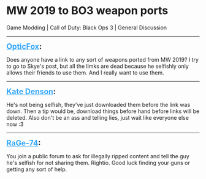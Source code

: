 # MW 2019 to BO3 weapon ports
Game Modding | Call of Duty: Black Ops 3 | General Discussion

---
<strong style="font-size: 1.4em;"><span style="text-decoration: underline;text-decoration-color: #34a7f9;"><span style="color:#34a7f9;">OpticFox</span></span>:</strong>

<p>Does anyone have a link to any sort of weapons ported from MW 2019?  I try to go to Skye&#39;s post, but all the limks are dead because he selfishly only allows their friends to use them.  And I really want to use them.</p>

---
<strong style="font-size: 1.4em;"><span style="text-decoration: underline;text-decoration-color: #34a7f9;"><span style="color:#34a7f9;">Kate Denson</span></span>:</strong>

<p>He&#39;s not being selfish, they&#39;ve just downloaded them before the link was down. Then a tip would be, download things before hand before links will be deleted. Also don&#39;t be an ass and telling lies, just wait like everyone else now :3</p>

---
<strong style="font-size: 1.4em;"><span style="text-decoration: underline;text-decoration-color: #34a7f9;"><span style="color:#34a7f9;">RaGe-74</span></span>:</strong>

<p>You join a public forum to ask for illegally ripped content and tell the guy he&#39;s selfish for not sharing them. Rightio. Good luck finding your guns or getting any sort of help.</p>
